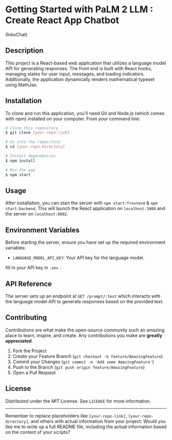 # Getting Started with PaLM 2 LLM : Create React App Chatbot

(InkoChat)

## Description

This project is a React-based web application that utilizes a language model API for generating responses. The front end is built with React hooks, managing states for user input, messages, and loading indicators. Additionally, the application dynamically renders mathematical typeset using MathJax.

## Installation

To clone and run this application, you'll need Git and Node.js (which comes with npm) installed on your computer. From your command line:

```bash
# Clone this repository
$ git clone [your-repo-link]

# Go into the repository
$ cd [your-repo-directory]

# Install dependencies
$ npm install

# Run the app
$ npm start
```

## Usage

After installation, you can start the server with `npm start:frontend` & `npm start:backend`. This will launch the React application on `localhost:3000` and the server on `localhost:8002`.

## Environment Variables

Before starting the server, ensure you have set up the required environment variables:

- `LANGUAGE_MODEL_API_KEY`: Your API key for the language model.

fill in your API key in `.env` .

## API Reference

The server sets up an endpoint at `GET /prompt/:text` which interacts with the language model API to generate responses based on the provided text.

## Contributing

Contributions are what make the open-source community such an amazing place to learn, inspire, and create. Any contributions you make are **greatly appreciated**.

1. Fork the Project
2. Create your Feature Branch (`git checkout -b feature/AmazingFeature`)
3. Commit your Changes (`git commit -m 'Add some AmazingFeature'`)
4. Push to the Branch (`git push origin feature/AmazingFeature`)
5. Open a Pull Request

## License

Distributed under the MIT License. See `LICENSE` for more information.

---

Remember to replace placeholders like `[your-repo-link]`, `[your-repo-directory]`, and others with actual information from your project. Would you like me to write up a full README file, including the actual information based on the content of your scripts?
